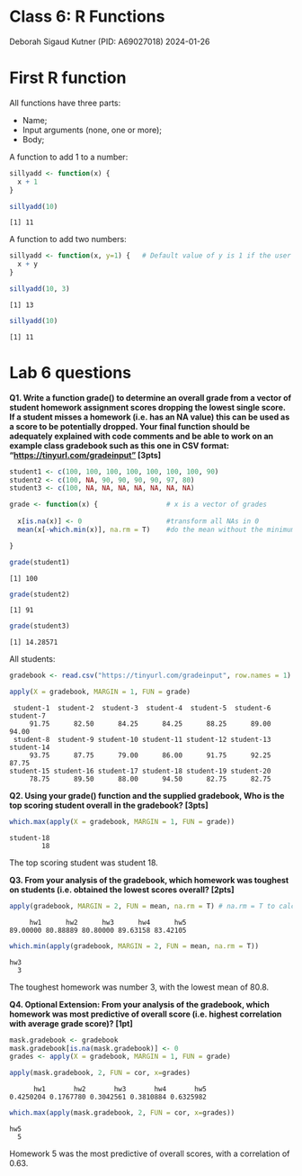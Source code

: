 # Class 6: R Functions
Deborah Sigaud Kutner (PID: A69027018)
2024-01-26

# First R function

All functions have three parts:

- Name;
- Input arguments (none, one or more);
- Body;

A function to add 1 to a number:

``` r
sillyadd <- function(x) {
  x + 1
}

sillyadd(10)
```

    [1] 11

A function to add two numbers:

``` r
sillyadd <- function(x, y=1) {   # Default value of y is 1 if the user doesn't specify
  x + y
}

sillyadd(10, 3)
```

    [1] 13

``` r
sillyadd(10)
```

    [1] 11

# Lab 6 questions

**Q1. Write a function grade() to determine an overall grade from a
vector of student homework assignment scores dropping the lowest single
score. If a student misses a homework (i.e. has an NA value) this can be
used as a score to be potentially dropped. Your final function should be
adequately explained with code comments and be able to work on an
example class gradebook such as this one in CSV format:
“https://tinyurl.com/gradeinput” \[3pts\]**

``` r
student1 <- c(100, 100, 100, 100, 100, 100, 100, 90)
student2 <- c(100, NA, 90, 90, 90, 90, 97, 80)
student3 <- c(100, NA, NA, NA, NA, NA, NA, NA)

grade <- function(x) {                 # x is a vector of grades
  
  x[is.na(x)] <- 0                     #transform all NAs in 0
  mean(x[-which.min(x)], na.rm = T)    #do the mean without the minimum value

}

grade(student1)
```

    [1] 100

``` r
grade(student2)
```

    [1] 91

``` r
grade(student3)
```

    [1] 14.28571

All students:

``` r
gradebook <- read.csv("https://tinyurl.com/gradeinput", row.names = 1)

apply(X = gradebook, MARGIN = 1, FUN = grade)
```

     student-1  student-2  student-3  student-4  student-5  student-6  student-7 
         91.75      82.50      84.25      84.25      88.25      89.00      94.00 
     student-8  student-9 student-10 student-11 student-12 student-13 student-14 
         93.75      87.75      79.00      86.00      91.75      92.25      87.75 
    student-15 student-16 student-17 student-18 student-19 student-20 
         78.75      89.50      88.00      94.50      82.75      82.75 

**Q2. Using your grade() function and the supplied gradebook, Who is the
top scoring student overall in the gradebook? \[3pts\]**

``` r
which.max(apply(X = gradebook, MARGIN = 1, FUN = grade))
```

    student-18 
            18 

The top scoring student was student 18.

**Q3. From your analysis of the gradebook, which homework was toughest
on students (i.e. obtained the lowest scores overall? \[2pts\]**

``` r
apply(gradebook, MARGIN = 2, FUN = mean, na.rm = T) # na.rm = T to calculate the mean without considering NA values
```

         hw1      hw2      hw3      hw4      hw5 
    89.00000 80.88889 80.80000 89.63158 83.42105 

``` r
which.min(apply(gradebook, MARGIN = 2, FUN = mean, na.rm = T)) 
```

    hw3 
      3 

The toughest homework was number 3, with the lowest mean of 80.8.

**Q4. Optional Extension: From your analysis of the gradebook, which
homework was most predictive of overall score (i.e. highest correlation
with average grade score)? \[1pt\]**

``` r
mask.gradebook <- gradebook
mask.gradebook[is.na(mask.gradebook)] <- 0
grades <- apply(X = gradebook, MARGIN = 1, FUN = grade)

apply(mask.gradebook, 2, FUN = cor, x=grades)
```

          hw1       hw2       hw3       hw4       hw5 
    0.4250204 0.1767780 0.3042561 0.3810884 0.6325982 

``` r
which.max(apply(mask.gradebook, 2, FUN = cor, x=grades))
```

    hw5 
      5 

Homework 5 was the most predictive of overall scores, with a correlation
of 0.63.
